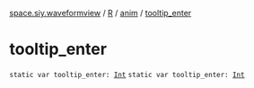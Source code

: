 [space.siy.waveformview](../../index.md) / [R](../index.md) / [anim](index.md) / [tooltip_enter](./tooltip_enter.md)

# tooltip_enter

`static var tooltip_enter: `[`Int`](https://kotlinlang.org/api/latest/jvm/stdlib/kotlin/-int/index.html)
`static var tooltip_enter: `[`Int`](https://kotlinlang.org/api/latest/jvm/stdlib/kotlin/-int/index.html)